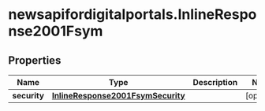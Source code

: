 # newsapifordigitalportals.InlineResponse2001Fsym

## Properties

Name | Type | Description | Notes
------------ | ------------- | ------------- | -------------
**security** | [**InlineResponse2001FsymSecurity**](InlineResponse2001FsymSecurity.md) |  | [optional] 


